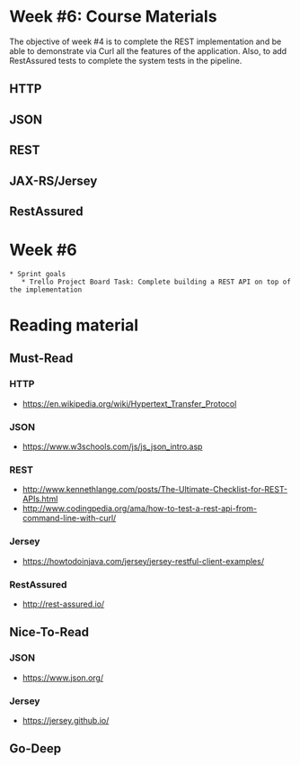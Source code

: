 # Week #6: Course Materials

The objective of week #4 is to complete the REST implementation and be able to demonstrate via Curl all the features 
of the application. Also, to add RestAssured tests to complete the system tests in the pipeline.

## HTTP

## JSON

## REST

## JAX-RS/Jersey

## RestAssured

# Week #6

    * Sprint goals
       * Trello Project Board Task: Complete building a REST API on top of the implementation
     
# Reading material

## Must-Read

### HTTP
  * https://en.wikipedia.org/wiki/Hypertext_Transfer_Protocol
  
### JSON
  * https://www.w3schools.com/js/js_json_intro.asp

### REST
  * http://www.kennethlange.com/posts/The-Ultimate-Checklist-for-REST-APIs.html
  * http://www.codingpedia.org/ama/how-to-test-a-rest-api-from-command-line-with-curl/
  
### Jersey
  * https://howtodoinjava.com/jersey/jersey-restful-client-examples/
  
### RestAssured
  * http://rest-assured.io/

## Nice-To-Read

### JSON
  * https://www.json.org/

### Jersey
  * https://jersey.github.io/

## Go-Deep

  
